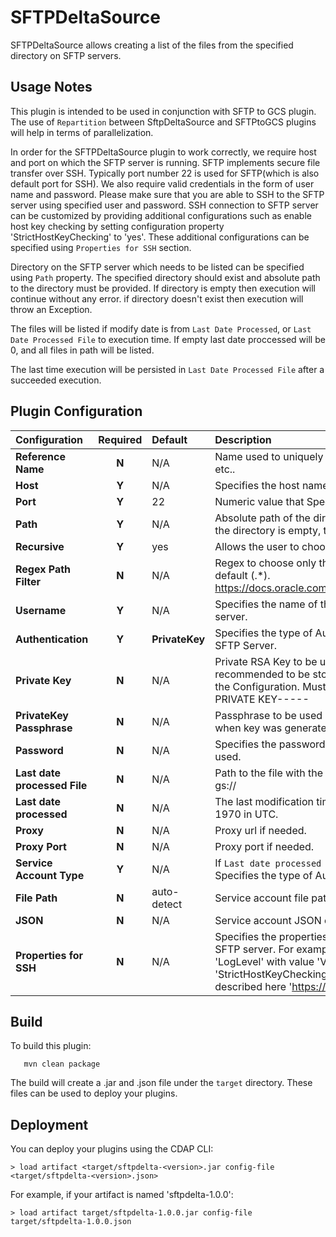 SFTPDeltaSource
=========

SFTPDeltaSource allows creating a list of the files from the specified directory on SFTP servers.


Usage Notes
-----------
This plugin is intended to be used in conjunction with SFTP to GCS plugin.
The use of `Repartition` between SftpDeltaSource and SFTPtoGCS plugins will help in terms of parallelization.

In order for the SFTPDeltaSource plugin to work correctly, we require host and port on which the SFTP server is running. SFTP implements secure file
transfer over SSH. Typically port number 22 is used for SFTP(which is also default port for SSH). We also require valid
credentials in the form of user name and password. Please make sure that you are able to SSH to the SFTP server using
specified user and password. SSH connection to SFTP server can be customized by providing additional configurations
such as enable host key checking by setting configuration property 'StrictHostKeyChecking' to 'yes'. These additional
configurations can be specified using `Properties for SSH` section.

Directory on the SFTP server which needs to be listed can be specified using `Path` property. The specified
directory should exist and absolute path to the directory must be provided. If directory is empty then execution will
continue without any error. if directory doesn't exist then execution will throw an Exception.

The files will be listed if modify date is from `Last Date Processed`, or `Last Date Processed File` to execution time.
If empty last date proccessed will be 0, and all files in path will be listed.

The last time execution will be persisted in `Last Date Processed File` after a succeeded execution.


Plugin Configuration
--------------------

| Configuration | Required | Default | Description |
| :------------ | :------: | :----- | :---------- |
| **Reference Name** | **N** | N/A | Name used to uniquely identify this sink for lineage, annotating metadata, etc.. |
| **Host** | **Y** | N/A | Specifies the host name of the SFTP server.|
| **Port** | **Y** | 22 | Numeric value that Specifies the port on which SFTP server is running.|
| **Path** | **Y** | N/A | Absolute path of the directory on the SFTP server which is to be listed. If the directory is empty, the execution of the plugin will be no-op.|
| **Recursive** | **Y** | yes | Allows the user to choose if list recursively on the GCS bucket/directory.|
| **Regex Path Filter** | **N** | N/A | Regex to choose only the files that are of interest. All files will be listed by default (.*). https://docs.oracle.com/javase/8/docs/api/java/util/regex/Pattern.html#sum|
| **Username** | **Y** | N/A | Specifies the name of the user which will be used to connect to the SFTP server.|
| **Authentication** | **Y** | **PrivateKey** | Specifies the type of Authentication that will be used to connect to the SFTP Server.|
| **Private Key**| **N** | N/A | Private RSA Key to be used to connect to the SFTP Server. This key is recommended to be stored in the Secure Key Store, and macro called into the Configuration. Must be a RSA key starting with -----BEGIN RSA PRIVATE KEY-----|
| **PrivateKey Passphrase** | **N** | N/A | Passphrase to be used with RSA Private Key if a Passphrase was specified when key was generated.|
| **Password** | **N** | N/A | Specifies the password of the user. Only Required if Private Key is not being used.|
| **Last date processed File** | **N** | N/A | Path to the file with the last modification time file to persist, hdfs://, file:// or gs:// |
| **Last date processed** | **N** | N/A | The last modification time. They are represented as seconds from Jan 1, 1970 in UTC. |
| **Proxy** | **N** | N/A | Proxy url if needed.|
| **Proxy Port** | **N** | N/A | Proxy port if needed.|
| **Service Account Type** | **Y** | N/A | If `Last date processed File` is a GCS url, this section is mandatory. Specifies the type of Authentication that will be used to connect to GCP.|
| **File Path**| **N** | auto-detect | Service account file path |
| **JSON** | **N** | N/A | Service account JSON containing private key to connect to GCP.|
| **Properties for SSH** | **N** | N/A | Specifies the properties that are used to configure SSH connection to the SFTP server. For example to enable verbose logging add property 'LogLevel' with value 'VERBOSE'. To enable host key checking set 'StrictHostKeyChecking' to 'yes'. SSH can be configured with the properties described here 'https://linux.die.net/man/5/ssh_config'. |

Build
-----
To build this plugin:

```
   mvn clean package
```

The build will create a .jar and .json file under the ``target`` directory.
These files can be used to deploy your plugins.

Deployment
----------
You can deploy your plugins using the CDAP CLI:

    > load artifact <target/sftpdelta-<version>.jar config-file <target/sftpdelta-<version>.json>

For example, if your artifact is named 'sftpdelta-1.0.0':

    > load artifact target/sftpdelta-1.0.0.jar config-file target/sftpdelta-1.0.0.json

